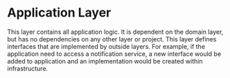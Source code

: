# Application Layer

This layer contains all application logic. It is dependent on the domain layer,
but has no dependencies on any other layer or project.
This layer defines interfaces that are implemented by outside layers.
For example, if the application need to access a notification service, a new interface would be added to application and an implementation would be created within infrastructure.
